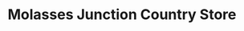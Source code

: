 ---
title: "Molasses Junction Country Store"
url: /st-augustine/molasses-junction-country-store/
shop: convenience
---